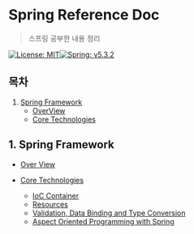 # Spring Reference Doc

> 스프링 공부한 내용 정리

[![License: MIT](https://img.shields.io/badge/License-MIT-yellow.svg)](https://opensource.org/licenses/MIT)[![Spring: v5.3.2](https://img.shields.io/badge/Spring-v5.3.2-orange)](https://docs.spring.io/spring-framework/docs/current/reference/html/)

## 목차

1. [Spring Framework](#1.-spring-framework)
   - [OverView](#overview)
   - [Core Technologies](#core-technologies)

## 1. Spring Framework

- [Over View](./SpringFramework/OverView.md)


- [Core Technologies](./SpringFramework/CoreTechnologies)
  - [IoC Container](./SpringFramework/CoreTechnologies/1_IoC_Container)
  - [Resources](./SpringFramework/CoreTechnologies/2_Resources)
  - [Validation, Data Binding and Type Conversion](./SpringFramework/CoreTechnologies/3_Validation_DataBinding_TypeConversion)
  - [Aspect Oriented Programming with Spring](./SpringFramework/CoreTechnologies/5_AspectOrientedProgrammingWithSpring)

